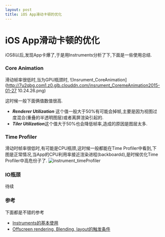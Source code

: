 ```yaml
---
layout: post
title: iOS App滑动卡顿的优化
---
```

# iOS App滑动卡顿的优化
iOS8以后,发现App卡爆了,于是用Instruments分析了下,下面是一些使用总结.

### Core Animation
滑动帧率很低时,当为GPU瓶颈时,
![Insrument_CoreAnimation](http://7u2qbg.com1.z0.glb.clouddn.com/insrument_CoremeAnimation2015-01-27 10.24.26.png)

这时候一般下面俩值数值很高.
+ ***Renderer Utilization*** 这个值一般大于50%有可能会掉帧,主要是因为视图过度混合(重叠的半透明图层)或者离屏渲染引起的.
+ ***Tiler Utilization***这个值大于50%也会降低帧率,造成的原因是图层太多.

### Time Profiler
滑动时帧率很低时,有可能是CPU瓶颈,这时候一般都能在Time Profiler中看到,下图是正常情况,当App的CPU利用率接近渲染进程(backboardd),是时候优化Time Profiler中高危份子了.
![instrument_timeProfiler](http://7u2qbg.com1.z0.glb.clouddn.com/instrument_timeProfiler%202015-01-27%2010.24.56.png)

### IO瓶颈
待续

### 参考
下面都是不错的参考

  + [Instruments的基本使用](http://www.hrchen.com/2013/05/performance-with-instruments/)
  + [Offscreen rendering, Blending, layout的触发条件](http://stackoverflow.com/questions/13158796/what-triggers-offscreen-rendering-blending-and-layoutsubviews-in-ios)

